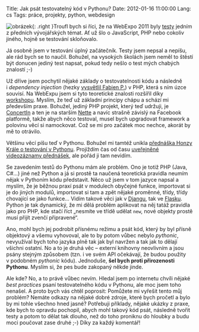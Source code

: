 Title: Jak psát testovatelný kód v Pythonu?
Date: 2012-01-16 11:00:00
Lang: cs
Tags: práce, projekty, python, webdesign

![obrázek]({static}/images/164.jpg){: .right }Troufl bych si říci, že na WebExpo 2011 byly [testy](http://zdrojak.root.cz/n/testovani/) jedním z předních vývojářských témat. Ať už šlo o JavaScript, PHP nebo cokoliv jiného, hojně se testování skloňovalo.

Já osobně jsem v testování úplný začátečník. Testy jsem nepsal a nepíšu, ale rád bych se to naučil. Bohužel, na vysokých školách jsem neměl to štěstí být donucen jediný test napsat, pokud tedy nešlo o test mých chabých znalostí ;-)

Už dříve jsem pochytil nějaké základy o testovatelnosti kódu a následně i *dependency injection* (hezky [vysvětlil Fabien P.](http://fabien.potencier.org/article/11/what-is-dependency-injection)) v PHP, která s ním úzce souvisí. Na WebExpu jsem si tyto teoretické znalosti rozšířil díky [workshopu](http://webexpo.cz/praha2011/workshop/jak-napsat-otestovat-tisice-radku-kvalitniho-objektoveho-kodu/). Myslím, že teď už základní principy chápu a schází mi především praxe. Bohužel, jediný PHP projekt, který teď udržuji, je [ConcertIn]({filename}2012-01-02_kdy-a-kde-ma-vas-oblibenec-koncert.md) a ten je na starším [Nette](http://nette.org/) a navíc strašně závislý na Facebook platformě, takže abych něco testoval, musel bych upgradovat framework a polovinu věcí si namockovat. Což se mi pro začátek moc nechce, akorát by mě to otrávilo.

Většinu věcí píšu teď v Pythonu. Bohužel mi tamtéž unikla [přednáška Honzy Krále o testování v Pythonu](http://webexpo.cz/praha2011/prednaska/testovani-prakticky/). Projíždím čas od času [uveřejněné videozáznamy přednášek](http://vimeo.com/webexpo/videos), ale pořád ji tam nevidím.

Se zavedením testů do Pythonu mám ale problém. Ono je totiž PHP (Java, C\#…) jiné než Python a já si prostě ta naučená teoretická pravidla neumím nějak v Pythoním kódu představit. Něco už jsem v tom jazyce napsal a myslím, že je běžnou praxí psát v modulech obyčejné funkce, importovat si je do jiných modulů, importovat si tam a zpět nějaké proměnné, třídy, třídy chovající se jako funkce… Vidím takové věci jak v [Djangu](https://www.djangoproject.com/), tak ve [Flasku](http://flask.pocoo.org/). Python je tak dynamický, že mi dělá problém aplikovat na něj tatáž pravidla jako pro PHP, kde stačí říct „nesmíte ve třídě udělat `new`, nové objekty prostě musí přijít zvenčí připravené“.

Ano, mohl bych jej podrobit přísnému režimu a psát kód, který by byl přísně objektový a všemu vyhovoval, ale to by potom vůbec nebylo *pythonic*, nevyužíval bych toho jazyka plně tak jak byl navržen a tak jak to dělají všichni ostatní. No a to je druhá věc – externí knihovny neovlivním a jsou psány stejným způsobem (tzn. i ve svém API očekávají, že budou použity v podobném *pythonic* kódu). Jednoduše, **šel bych proti přirozenosti Pythonu**. Myslím si, že pes bude zakopaný někde jinde.

Ale kde? No, a to právě vůbec nevím. Hledal jsem po internetu chvíli nějaké *best practices* psaní testovatelného kódu v Pythonu, ale moc jsem toho nenašel. A proto bych vás chtěl poprosit: Pomůžete mi vyřešit tento můj problém? Nemáte odkazy na nějaké dobré zdroje, které bych pročetl a bylo by mi tohle všechno hned jasné? Potřebuji příklady, nějaké ukázky z praxe, kde bych to opravdu pochopil, abych mohl takový kód psát, následně tvořit testy a potom to dělat tak dlouho, než do toho proniknu do hloubky a budu moci poučovat zase druhé ;-) Díky za každý komentář!
